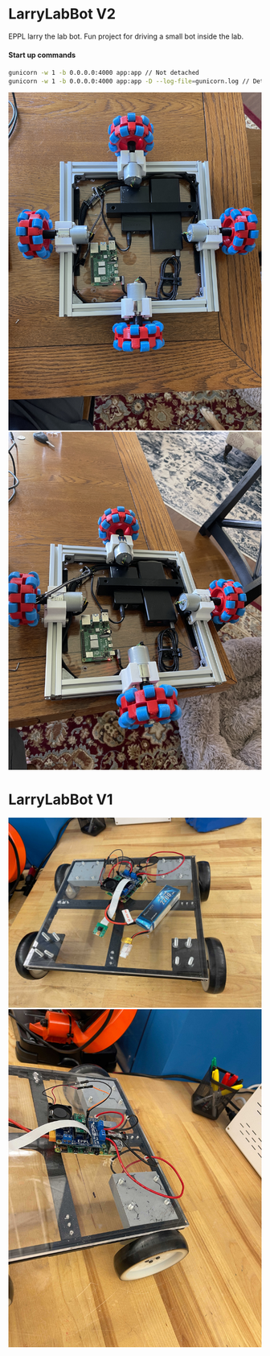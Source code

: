# LarryLabBot V2
EPPL larry the lab bot. Fun project for driving a small bot inside the lab.

#### Start up commands
```bash
gunicorn -w 1 -b 0.0.0.0:4000 app:app // Not detached
gunicorn -w 1 -b 0.0.0.0:4000 app:app -D --log-file=gunicorn.log // Detached
```

![](https://raw.githubusercontent.com/danielwilczak101/LarryLabBot/media/images/IMG_3665.JPG)
![](https://raw.githubusercontent.com/danielwilczak101/LarryLabBot/media/images/IMG_3664.JPG)

# LarryLabBot V1
![](https://raw.githubusercontent.com/danielwilczak101/LarryLabBot/media/images/IMG_3472.jpg)
![](https://raw.githubusercontent.com/danielwilczak101/LarryLabBot/media/images/IMG_3473.jpg)


